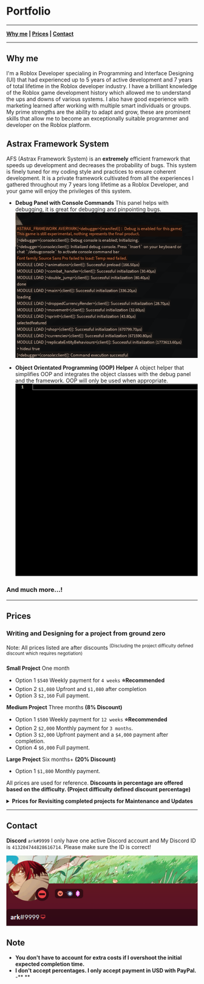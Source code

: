 # Portfolio

---

**[Why me](#Why-me) |
[Prices](#prices) |
[Contact](#contact)**

---

## Why me

I'm a Roblox Developer specialing in Programming and Interface Designing (UI) that had experienced up to 5 years of active development and 7 years of total lifetime in the Roblox developer industry. I have a brilliant knowledge of the Roblox game development history which allowed me to understand the ups and downs of various systems. I also have good experience with marketing learned after working with multiple smart individuals or groups. My prime strengths are the ability to adapt and grow, these are prominent skills that allow me to become an exceptionally suitable programmer and developer on the Roblox platform.

## Astrax Framework System

AFS (Astrax Framework System) is an **extremely** efficient framework that speeds up development and decreases the probability of bugs. This system is finely tuned for my coding style and practices to ensure coherent development. It is a private framework cultivated from all the experiences I gathered throughout my 7 years long lifetime as a Roblox Developer, and your game will enjoy the privileges of this system.

- **Debug Panel with Console Commands** This panel helps with debugging, it is great for debugging and pinpointing bugs.
  ![Debug Panel Demo](https://github.com/averyark/portfolio/raw/master/images/demodebugpanel.gif)

- **Object Orientated Programming (OOP) Helper** A object helper that simplifies OOP and integrates the object classes with the debug panel and the framework. OOP will only be used when appropriate.
  ![Objects Helper Demo](https://github.com/averyark/portfolio/raw/master/images/demoobjecthelper2.gif)

### And much more...!

---

## Prices

### Writing and Designing for a project from ground zero

Note: All prices listed are after discounts <sup>(Discluding the project difficulty defined discount which requires negotiation) </sup>
<br><br/>
**Small Project** One month

- Option 1 `$540` Weekly payment for `4 weeks` **⭐Recommended**
- Option 2 `$1,080` Upfront and `$1,080` after completion
- Option 3 `$2,160` Full payment.

**Medium Project** Three months **(8% Discount)**

- Option 1 `$500` Weekly payment for `12 weeks` **⭐Recommended**
- Option 2 `$2,000` Monthly payment for `3 months`.
- Option 3 `$2,000` Upfront payment and a `$4,000` payment after completion.
- Option 4 `$6,000` Full payment.

**Large Project** Six months+ **(20% Discount)**

- Option 1 `$1,800` Monthly payment.

All prices are used for reference. **Discounts in percentage are offered based on the difficulty. (Project difficulty defined discount percentage)**

<details> 
    <summary> <b>
    Prices for Revisiting completed projects for Maintenance and Updates
    </summary> </b>

**Small Update** 3 Days

- Option 1 `$150` Full payment.

**Medium Small Update** One week

- Option 1 `$350` Full payment.

**Medium Update** Two weeks

- Option 1 `$350` Weekly payment for `2 weeks`. **⭐Recommended**
- Option 2 `$700` Full payment.

**Medium Large Update** One month

- Option 1 `$350` Weekly payment for `4 weeks`. **⭐Recommended**
- Option 2 `$1,400` Full payment.

**Large Update** Three months+

- Option 1 `$1,400` Monthly payment.
</details>

---

## Contact

**Discord** `ark#9999` I only have one active Discord account and My Discord ID is `413204744828616714`. Please make sure the ID is correct!

![Discord Contact](https://github.com/averyark/portfolio/raw/master/images/DiscordContact.PNG)

## Note

- **You don't have to account for extra costs if I overshoot the initial expected completion time.**
- **I don't accept percentages. I only accept payment in USD with PayPal.**
  -\*\* \*\*
